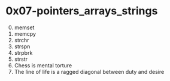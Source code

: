 <h1>0x07-pointers_arrays_strings</h1>

00. memset<br>
01. memcpy<br>
02. strchr<br>
03. strspn<br>
04. strpbrk<br>
05. strstr<br>
06. Chess is mental torture<br>
07. The line of life is a ragged diagonal between duty and desire<br>
